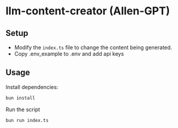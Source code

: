 # llm-content-creator (Allen-GPT)

## Setup 
- Modify the `index.ts` file to change the content being generated.
- Copy .env_example to .env and add api keys

## Usage

Install dependencies:

```bash
bun install
```
Run the script

```bash
bun run index.ts
```
